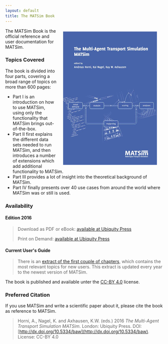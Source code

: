 ```yaml
---
layout: default
title: The MATSim Book
---
```



<img alt="MATSim Book Cover" src="/images/the-book-cover.jpg" style="width: 300px; height: 425px; float: right; margin: 10px 20px; border-width: 0px; border-style: solid;">

The MATSim Book is the official reference and user documentation for MATSim.

### Topics Covered

The book is divided into four parts, covering a broad range of topics on more than 600 pages:

- Part I is an introduction on how to use MATSim, using only the functionality that MATSim brings out-of-the-box.
- Part II first explains the different data sets needed to run MATSim, and then introduces a number of extensions which add additional functionality to MATSim.
- Part III provides a lot of insight into the theoretical background of MATSim.
- Part IV finally presents over 40 use cases from around the world where MATSim was or still is used.


### Availability

#### Edition 2016

> <i class="fa fa-file-pdf-o fa-lg"></i> Download as PDF or eBook: [available at Ubiquity Press](http://dx.doi.org/10.5334/baw)
>
> <i class="fa fa-book fa-lg"></i> Print on Demand: [available at Ubiquity Press](http://dx.doi.org/10.5334/baw)


#### Current User's Guide

> There is an [extract of the first couple of chapters](/docs/userguide/), which contains the most relevant topics for new users.  This extract is updated every year to the newest version of MATSim.


<i class="fa fa-creative-commons fa-lg"></i> The book is published and available unter the [CC-BY 4.0](https://creativecommons.org/licenses/by/4.0/us/) license.



### Preferred Citation

If you use MATSim and write a scientific paper about it, please cite the book as reference to MATSim.

> Horni, A., Nagel, K. and Axhausen, K.W. (eds.) 2016 *The Multi-Agent Transport Simulation MATSim*. London: Ubiquity Press. DOI: [http://dx.doi.org/10.5334/baw](http://dx.doi.org/10.5334/baw). License: CC-BY 4.0
